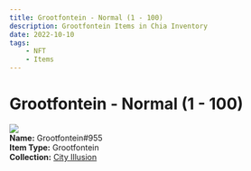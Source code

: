 ```yaml
---
title: Grootfontein - Normal (1 - 100)
description: Grootfontein Items in Chia Inventory
date: 2022-10-10
tags:
    - NFT
    - Items
---
```


# Grootfontein - Normal (1 - 100)
<div class="item_thumbnail">
<img loading="lazy" src="https://eqvcufys6q6ckfchqmmvudntpe2qbn4w3v4frxo4676kyxrh.arweave.net/JCoqFxL0PCUUR4MZWg2zeTUAt5bdeFj-d3Pf8rF_4nc"><br/>
<div><strong>Name:</strong> Grootfontein#955</div>
<div><strong>Item Type:</strong> Grootfontein</div>
<div><strong>Collection:</strong> <a href="https://www.spacescan.io/xch/nft/collection/col1lend2dcn558km4wcwta4xnkfv3xpcmlp9kyt0m909emvfxechlyqdl5ndg">City Illusion</a></div>
</div>

